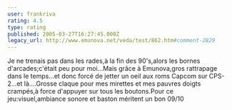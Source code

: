 ```yaml
---
user: frankriva
rating: 4.5
type: rating
published: 2005-03-27T16:27:45.000Z
legacy_url: http://www.emunova.net/veda/test/862.htm#comment-2829
---
```

Je ne trenais pas dans les rades,à la fin des 90's,alors les bornes d'arcades;c'était peu pour moi...Mais grâce à Emunova,gros rattrapage dans le temps...et donc forcé de jetter un oeil aux roms Capcom sur CPS-2...et là....Grosse claque pour mes mirettes et mes pauvres doigts crampés,à force d'appuyer sur tous les boutons.Pour ce jeu:visuel,ambiance sonore et baston méritent un bon 09/10